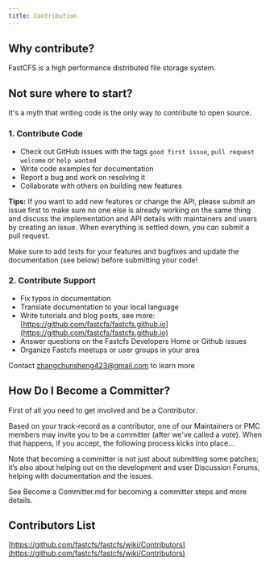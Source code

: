 ```yaml
---
title: Contribution
---
```


## Why contribute?

FastCFS is a high performance distributed file storage system.

## Not sure where to start?

It's a myth that writing code is the only way to contribute to open source.

### 1. Contribute Code

* Check out GitHub issues with the tags `good first issue`, `pull request welcome` or `help wanted`
* Write code examples for documentation
* Report a bug and work on resolving it
* Collaborate with others on building new features

**Tips:** If you want to add new features or change the API, please submit an issue first to make sure no one else is already working on the same thing and discuss the implementation and API details with maintainers and users by creating an issue. When everything is settled down, you can submit a pull request.

Make sure to add tests for your features and bugfixes and update the documentation \(see below\) before submitting your code!

### 2. Contribute Support

* Fix typos in documentation
* Translate documentation to your local language
* Write tutorials and blog posts, see more: [https://github.com/fastcfs/fastcfs.github.io](https://github.com/fastcfs/fastcfs.github.io)
* Answer questions on the Fastcfs Developers Home or Github issues
* Organize Fastcfs meetups or user groups in your area

Contact [zhangchunsheng423@gmail.com](mailto:zhangchunsheng423@gmail.com) to learn more

## How Do I Become a Committer?

First of all you need to get involved and be a Contributor.

Based on your track-record as a contributor, one of our Maintainers or PMC members may invite you to be a committer \(after we've called a vote\). When that happens, if you accept, the following process kicks into place...

Note that becoming a committer is not just about submitting some patches; it‘s also about helping out on the development and user Discussion Forums, helping with documentation and the issues.

See Become a Committer.md for becoming a committer steps and more details.

## Contributors List

[https://github.com/fastcfs/fastcfs/wiki/Contributors](https://github.com/fastcfs/fastcfs/wiki/Contributors)
